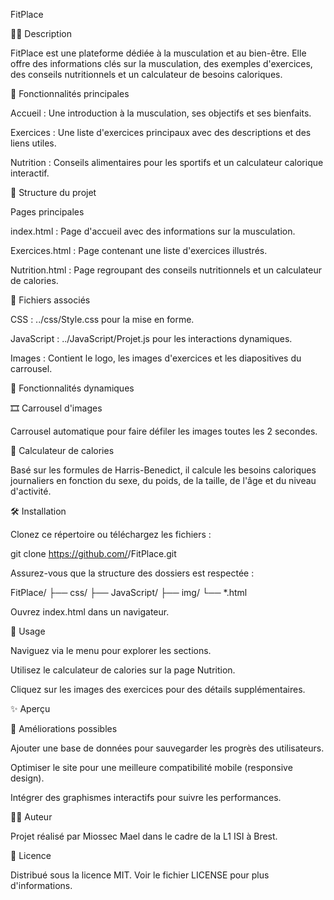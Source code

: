 FitPlace

🏋️‍♂️ Description

FitPlace est une plateforme dédiée à la musculation et au bien-être. Elle offre des informations clés sur la musculation, des exemples d'exercices, des conseils nutritionnels et un calculateur de besoins caloriques.

🌟 Fonctionnalités principales

Accueil : Une introduction à la musculation, ses objectifs et ses bienfaits.

Exercices : Une liste d'exercices principaux avec des descriptions et des liens utiles.

Nutrition : Conseils alimentaires pour les sportifs et un calculateur calorique interactif.

📂 Structure du projet

Pages principales

index.html : Page d'accueil avec des informations sur la musculation.

Exercices.html : Page contenant une liste d'exercices illustrés.

Nutrition.html : Page regroupant des conseils nutritionnels et un calculateur de calories.

📁 Fichiers associés

CSS : ../css/Style.css pour la mise en forme.

JavaScript : ../JavaScript/Projet.js pour les interactions dynamiques.

Images : Contient le logo, les images d'exercices et les diapositives du carrousel.

🚀 Fonctionnalités dynamiques

🎞️ Carrousel d'images

Carrousel automatique pour faire défiler les images toutes les 2 secondes.

🧮 Calculateur de calories

Basé sur les formules de Harris-Benedict, il calcule les besoins caloriques journaliers en fonction du sexe, du poids, de la taille, de l'âge et du niveau d'activité.

🛠️ Installation

Clonez ce répertoire ou téléchargez les fichiers :

git clone https://github.com/<votre-repo>/FitPlace.git

Assurez-vous que la structure des dossiers est respectée :

FitPlace/
├── css/
├── JavaScript/
├── img/
└── *.html

Ouvrez index.html dans un navigateur.

📖 Usage

Naviguez via le menu pour explorer les sections.

Utilisez le calculateur de calories sur la page Nutrition.

Cliquez sur les images des exercices pour des détails supplémentaires.

✨ Aperçu



📌 Améliorations possibles

Ajouter une base de données pour sauvegarder les progrès des utilisateurs.

Optimiser le site pour une meilleure compatibilité mobile (responsive design).

Intégrer des graphismes interactifs pour suivre les performances.

👨‍💻 Auteur

Projet réalisé par Miossec Mael dans le cadre de la L1 ISI à Brest.

📜 Licence

Distribué sous la licence MIT. Voir le fichier LICENSE pour plus d'informations.

